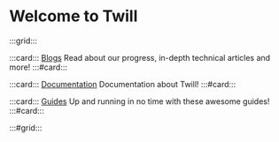 # Welcome to Twill

:::grid:::

:::card:::
[Blogs](3_blogs/index.md)
Read about our progress, in-depth technical articles and more!
:::#card:::

:::card:::
[Documentation](1_documentation/index.md)
Documentation about Twill!
:::#card:::

:::card:::
[Guides](2_guides/index.md)
Up and running in no time with these awesome guides!
:::#card:::

:::#grid:::

